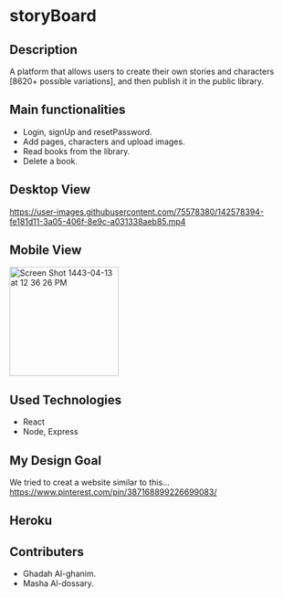 # storyBoard

##  Description
A platform that allows users to create their own stories and characters [8620+ possible variations], and then publish it in the public library.


##  Main functionalities
- Login, signUp and resetPassword.
- Add pages, characters and upload images.
- Read books from the library.
- Delete a book.

##  Desktop View
https://user-images.githubusercontent.com/75578380/142578394-fe181d11-3a05-406f-8e9c-a031338aeb85.mp4

<!-- <img width="440" alt="Screen Shot 1443-04-10 at 3 37 36 PM" src="https://user-images.githubusercontent.com/75578380/142388951-cf507d3e-2df2-4a52-a4f3-ed10e77f2002.png"> -->


##  Mobile View
<img width="191" alt="Screen Shot 1443-04-13 at 12 36 26 PM" src="https://user-images.githubusercontent.com/75578380/142389637-82725ef3-c217-40ca-843d-46fc097711be.png">



##  Used Technologies
- React
- Node, Express

## My Design Goal
We tried to creat a website similar to this...<br />
https://www.pinterest.com/pin/387168899226699083/

##  Heroku

##  Contributers

- Ghadah Al-ghanim.
- Masha Al-dossary.




